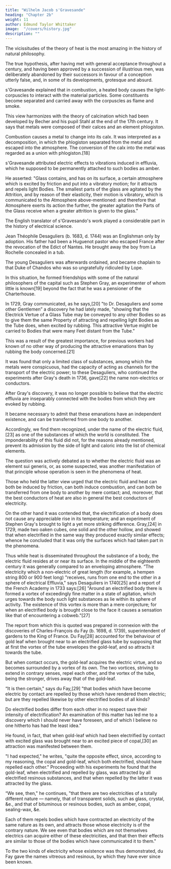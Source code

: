 ```yaml
---
title: "Wilhelm Jacob s'Gravesande"
heading: "Chapter 2b"
weight: 11
author: Edmund Taylor Whittaker
image:  "/covers/history.jpg"
description: ""
---
```



The vicissitudes of the theory of heat is the most amazing in the history of natural philosophy. 

The true hypothesis, after having met with general acceptance throughout a century, and having been approved by a succession of illustrious men, was deliberately abandoned by their successors in favour of a conception utterly false, and, in some of its developments, grotesque and absurd.

s'Gravesande explained that in combustion, a heated body causes the light-corpuscles to interact with the material particles. Some constituents become separated and carried away with the corpuscles as flame and smoke. 

This view harmonizes with the theory of calcination which had been developed by Becher and his pupil Stahl at the end of the 17th century. It says that metals were composed of their calces and an element phlogiston. 

Combustion causes a metal to change into its calx. It was interpreted as a decomposition, in which the phlogiston separated from the metal and escaped into the atmosphere. The conversion of the calx into the metal was regarded as a union with phlogiston.[18]

s'Gravesande attributed electric effects to vibrations induced in effluvia, which he supposed to be permanently attached to such bodies as amber. 

He asserted: "Glass contains, and has on its surface, a certain atmosphere which is excited by friction and put into a vibratory motion; for it attracts and repels light Bodies.  The smallest parts of the glass are agitated by the Attrition, and by reason of their elasticity, their motion is vibratory, which is communicated to the Atmosphere above-mentioned: and therefore that Atmosphere exerts its action the further, the greater agitation the Parts of the Glass receive when a greater attrition is given to the glass."

The English translator of s'Gravesando's work played a considerable part in the history of electrical science. 

Jean Théophile Desaguliers (b. 1683, d. 1744) was an Englishman only by adoption. His father had been a Huguenot pastor who escaped France after the revocation of the Edict of Nantes. He brought away the boy from La Rochelle concealed in a tub. 

The young Desaguliers was afterwards ordained, and became chaplain to that Duke of Chandos who was so ungratefully ridiculed by Lope. 

In this situation, he formed friendships with some of the natural philosophers of the capital such as Stephen Gray, an experimenter of whom little is known[19] beyond the fact that he was a pensioner of the Charterhouse.

In 1729, Gray communicated, as he says,[20] "to Dr. Desaguliers and some other Gentlemen” a discovery he had lately made, "showing that the Electrick Vertue of a Glass Tube may be conveyed to any other Bodies so as to give them the same Property of attracting and repelling light Bodies as the Tube does, when excited by rubbing. This attractive Vertue might be carried to Bodies that were many Feet distant from the Tube."

This was a result of the greatest importance, for previous workers had known of no other way of producing the attractive emanations than by rubbing the body concerned.[21] 

It was found that only a limited class of substances, among which the metals were conspicuous, had the capacity of acting as channels for the transport of the electric power; to these Desaguliers, who continued the experiments after Gray's death in 1736, gave[22] the name non-electrics or conductors.

After Gray's discovery, it was no longer possible to believe that the electric effluvia are inseparably connected with the bodies from which they are evoked by rubbing. 

It became necessary to admit that these emanations have an independent existence, and can be transferred from one body to another. 

Accordingly, we find them recognized, under the name of the electric fluid,[23] as one of the substances of which the world is constituted. The imponderability of this fluid did not, for the reasons already mentioned, prevent its admission by the side of light and caloric into the list of chemical elements.

The question was actively debated as to whether the electric fluid was an element sui generis, or, as some suspected, was another manifestation of that principle whose operation is seen in the phenomena of heat.

Those who held the latter view urged that the electric fluid and heat can both be induced by friction, can both induce combustion, and can both be transferred from one body to another by mere contact; and, moreover, that the best conductors of heat are also in general the best conductors of electricity.

On the other hand it was contended that, the electrification of a body does not cause any appreciable rise in its temperature; and an experiment of Stephen Gray's brought to light a yet more striking difference. Gray,[24] in 1729, made two oaken cubes, one solid and the other hollow, and showed that when electrified in the same way they produced exactly similar effects; whence he concluded that it was only the surfaces which had taken part in the phenomena. 

Thus while heat is disseminated throughout the substance of a body, the electric fluid resides at or near its surface. In the middle of the eighteenth century it was generally compared to an enveloping atmosphere. “The electricity which a non-electric of great length (for example, a hempen string 800 or 900 feet long) "receives, runs from one end to the other in a sphere of electrical Effluvia," says Desaguliers in 1740[25] and a report of the French Academy in 1733 says:[26] "Around an electrified body there is formed a vortex of exceedingly fine matter in a state of agitation, which urges towards the body such light substances as lie within its sphere of activity. The existence of this vortex is more than a mere conjecture; for when an electrified body is brought close to the face it causes a sensation like that of encountering a cobweb."[27]

The report from which this is quoted was prepared in connexion with the discoveries of Charles-François du Fay (b. 1698, d. 1739), superintendent of gardens to the King of France. Du Fay[28] accounted for the behaviour of gold leaf when brought near to an electrified glass tube by supposing that at first the vortex of the tube envelopes the gold-leaf, and so attracts it towards the tube. 

But when contact occurs, the gold-leaf acquires the electric virtue, and so becomes surrounded by a vortex of its own. The two vortices, striving to extend in contrary senses, repel each other, and the vortex of the tube, being the stronger, drives away that of the gold-leaf. 

“It is then certain," says du Fay,[29] "that bodies which have become electric by contact are repelled by those which have rendered them electric; but are they repelled likewise by other electrified bodies of all kinds? 

Do electrified bodies differ from each other in no respect save their intensity of electrification? An examination of this matter has led me to a discovery which I should never have foreseen, and of which I believe no one hitherto has had the least idea."

He found, in fact, that when gold-leaf which had been electrified by contact with excited glass was brought near to an excited piece of copal,[30] an attraction was manifested between them. 

"I had expected," he writes, "quite the opposite effect, since, according to my reasoning, the copal and gold-leaf, which both electrified, should have repelled each other." Proceeding with his experiments he found that the gold-leaf, when electrified and repelled by glass, was attracted by all electrified resinous substances, and that when repelled by the latter it was attracted by the glass.

“We see, then," he continues, "that there are two electricities of a totally different nature — namely, that of transparent solids, such as glass, crystal, &e., and that of bituminous or resinous bodies, such as amber, copal, sealing-wax, &e. 

Each of them repels bodies which have contracted an electricity of the same nature as its own, and attracts those whose electricity is of the contrary nature. We see even that bodies which are not themselves electrics can acquire either of these electricities, and that then their effects are similar to those of the bodies which have communicated it to them."

To the two kinds of electricity whose existence was thus demonstrated, du Fay gave the names vitreous and resinous, by which they have ever since been known.
